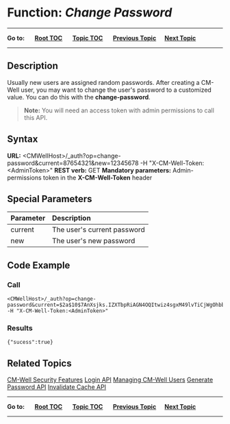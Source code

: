 # Function: *Change Password* #

----

**Go to:** &nbsp;&nbsp;&nbsp;&nbsp; [**Root TOC**](CM-Well.RootTOC.md) &nbsp;&nbsp;&nbsp;&nbsp; [**Topic TOC**](API.TOC.md) &nbsp;&nbsp;&nbsp;&nbsp; [**Previous Topic**](API.Auth.GeneratePassword.md)&nbsp;&nbsp;&nbsp;&nbsp; [**Next Topic**](API.Auth.InvalidateCache.md)  

----

## Description ##

Usually new users are assigned random passwords. After creating a CM-Well user, you may want to change the user's password to a customized value. You can do this with the **change-password**.

>**Note:** You will need an access token with admin permissions to call this API.

## Syntax ##

**URL:** \<CMWellHost\>/_auth?op=change-password&current=87654321&new=12345678 -H "X-CM-Well-Token:\<AdminToken\>"
**REST verb:** GET
**Mandatory parameters:** Admin-permissions token in the **X-CM-Well-Token** header

## Special Parameters ##

Parameter | Description 
:---------|:-------------
current   | The user's current password
new       | The user's new password

## Code Example ##

### Call ###

    <CMWellHost>/_auth?op=change-password&current=$2a$10$7AnXsjks.IZXTbpRiAGN4OQItwiz4sgxM49lvTiCjWgOhbbOQkg2m&new=12345678 -H "X-CM-Well-Token:<AdminToken>"

### Results ###

    {"sucess":true}

## Related Topics ##
[CM-Well Security Features](DevGuide.CM-WellSecurityFeatures.md)
[Login API](API.Login.Login.md)
[Managing CM-Well Users](DevGuide.ManagingUsers.md)
[Generate Password API](API.Auth.GeneratePassword.md)
[Invalidate Cache API](API.Auth.InvalidateCache.md)

----

**Go to:** &nbsp;&nbsp;&nbsp;&nbsp; [**Root TOC**](CM-Well.RootTOC.md) &nbsp;&nbsp;&nbsp;&nbsp; [**Topic TOC**](API.TOC.md) &nbsp;&nbsp;&nbsp;&nbsp; [**Previous Topic**](API.Auth.GeneratePassword.md)&nbsp;&nbsp;&nbsp;&nbsp; [**Next Topic**](API.Auth.InvalidateCache.md)  

----
